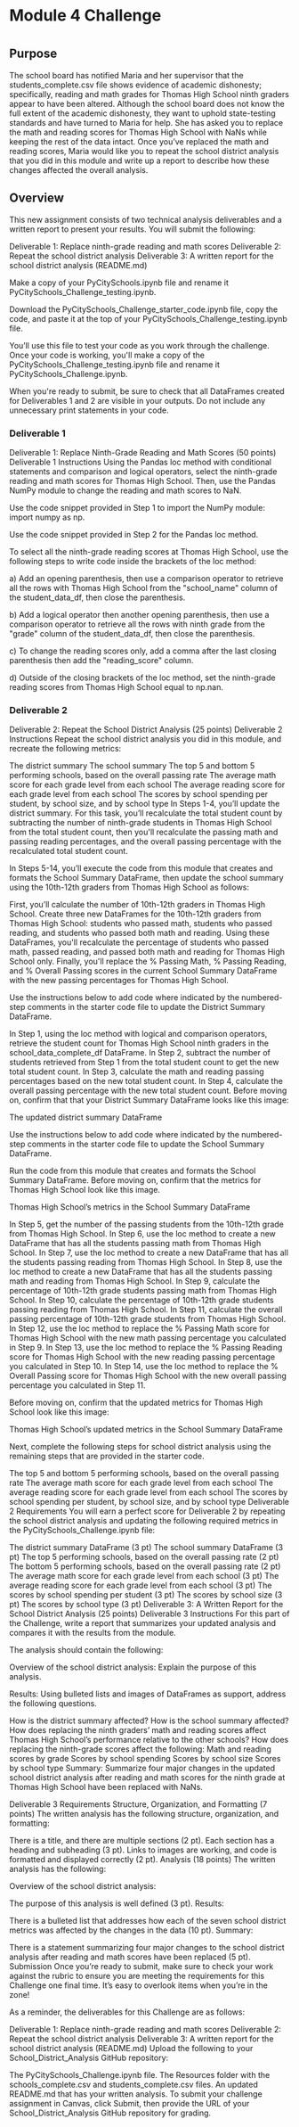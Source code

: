 # Module 4 Challenge
#
## Purpose
The school board has notified Maria and her supervisor that the students_complete.csv file shows evidence of academic dishonesty; specifically, reading and math grades for Thomas High School ninth graders appear to have been altered. Although the school board does not know the full extent of the academic dishonesty, they want to uphold state-testing standards and have turned to Maria for help. She has asked you to replace the math and reading scores for Thomas High School with NaNs while keeping the rest of the data intact. Once you’ve replaced the math and reading scores, Maria would like you to repeat the school district analysis that you did in this module and write up a report to describe how these changes affected the overall analysis.


## Overview

This new assignment consists of two technical analysis deliverables and a written report to present your results. You will submit the following:

Deliverable 1: Replace ninth-grade reading and math scores
Deliverable 2: Repeat the school district analysis
Deliverable 3: A written report for the school district analysis (README.md)


Make a copy of your PyCitySchools.ipynb file and rename it PyCitySchools_Challenge_testing.ipynb.

Download the PyCitySchools_Challenge_starter_code.ipynb file, copy the code, and paste it at the top of your PyCitySchools_Challenge_testing.ipynb file.

You’ll use this file to test your code as you work through the challenge.
Once your code is working, you'll make a copy of the PyCitySchools_Challenge_testing.ipynb file and rename it PyCitySchools_Challenge.ipynb.

When you're ready to submit, be sure to check that all DataFrames created for Deliverables 1 and 2 are visible in your outputs. Do not include any unnecessary print statements in your code.


### Deliverable 1

Deliverable 1: Replace Ninth-Grade Reading and Math Scores (50 points)
Deliverable 1 Instructions
Using the Pandas loc method with conditional statements and comparison and logical operators, select the ninth-grade reading and math scores for Thomas High School. Then, use the Pandas NumPy module to change the reading and math scores to NaN.

Use the code snippet provided in Step 1 to import the NumPy module: import numpy as np.

Use the code snippet provided in Step 2 for the Pandas loc method.

To select all the ninth-grade reading scores at Thomas High School, use the following steps to write code inside the brackets of the loc method:

a) Add an opening parenthesis, then use a comparison operator to retrieve all the rows with Thomas High School from the "school_name" column of the student_data_df, then close the parenthesis.

b) Add a logical operator then another opening parenthesis, then use a comparison operator to retrieve all the rows with ninth grade from the "grade" column of the student_data_df, then close the parenthesis.

c) To change the reading scores only, add a comma after the last closing parenthesis then add the "reading_score" column.

d) Outside of the closing brackets of the loc method, set the ninth-grade reading scores from Thomas High School equal to np.nan.

### Deliverable 2

Deliverable 2: Repeat the School District Analysis (25 points)
Deliverable 2 Instructions
Repeat the school district analysis you did in this module, and recreate the following metrics:

The district summary
The school summary
The top 5 and bottom 5 performing schools, based on the overall passing rate
The average math score for each grade level from each school
The average reading score for each grade level from each school
The scores by school spending per student, by school size, and by school type
In Steps 1-4, you’ll update the district summary. For this task, you’ll recalculate the total student count by subtracting the number of ninth-grade students in Thomas High School from the total student count, then you'll recalculate the passing math and passing reading percentages, and the overall passing percentage with the recalculated total student count.

In Steps 5-14, you’ll execute the code from this module that creates and formats the School Summary DataFrame, then update the school summary using the 10th-12th graders from Thomas High School as follows:

First, you’ll calculate the number of 10th-12th graders in Thomas High School.
Create three new DataFrames for the 10th-12th graders from Thomas High School: students who passed math, students who passed reading, and students who passed both math and reading.
Using these DataFrames, you'll recalculate the percentage of students who passed math, passed reading, and passed both math and reading for Thomas High School only.
Finally, you'll replace the % Passing Math, % Passing Reading, and % Overall Passing scores in the current School Summary DataFrame with the new passing percentages for Thomas High School.

Use the instructions below to add code where indicated by the numbered-step comments in the starter code file to update the District Summary DataFrame.

In Step 1, using the loc method with logical and comparison operators, retrieve the student count for Thomas High School ninth graders in the school_data_complete_df DataFrame.
In Step 2, subtract the number of students retrieved from Step 1 from the total student count to get the new total student count.
In Step 3, calculate the math and reading passing percentages based on the new total student count.
In Step 4, calculate the overall passing percentage with the new total student count.
Before moving on, confirm that that your District Summary DataFrame looks like this image:

The updated district summary DataFrame

Use the instructions below to add code where indicated by the numbered-step comments in the starter code file to update the School Summary DataFrame.

Run the code from this module that creates and formats the School Summary DataFrame.
Before moving on, confirm that the metrics for Thomas High School look like this image.

Thomas High School’s metrics in the School Summary DataFrame

In Step 5, get the number of the passing students from the 10th-12th grade from Thomas High School.
In Step 6, use the loc method to create a new DataFrame that has all the students passing math from Thomas High School.
In Step 7, use the loc method to create a new DataFrame that has all the students passing reading from Thomas High School.
In Step 8, use the loc method to create a new DataFrame that has all the students passing math and reading from Thomas High School.
In Step 9, calculate the percentage of 10th-12th grade students passing math from Thomas High School.
In Step 10, calculate the percentage of 10th-12th grade students passing reading from Thomas High School.
In Step 11, calculate the overall passing percentage of 10th-12th grade students from Thomas High School.
In Step 12, use the loc method to replace the % Passing Math score for Thomas High School with the new math passing percentage you calculated in Step 9.
In Step 13, use the loc method to replace the % Passing Reading score for Thomas High School with the new reading passing percentage you calculated in Step 10.
In Step 14, use the loc method to replace the % Overall Passing score for Thomas High School with the new overall passing percentage you calculated in Step 11.

Before moving on, confirm that the updated metrics for Thomas High School look like this image:

Thomas High School’s updated metrics in the School Summary DataFrame

Next, complete the following steps for school district analysis using the remaining steps that are provided in the starter code.

The top 5 and bottom 5 performing schools, based on the overall passing rate
The average math score for each grade level from each school
The average reading score for each grade level from each school
The scores by school spending per student, by school size, and by school type
Deliverable 2 Requirements
You will earn a perfect score for Deliverable 2 by repeating the school district analysis and updating the following required metrics in the PyCitySchools_Challenge.ipynb file:

The district summary DataFrame (3 pt)
The school summary DataFrame (3 pt)
The top 5 performing schools, based on the overall passing rate (2 pt)
The bottom 5 performing schools, based on the overall passing rate (2 pt)
The average math score for each grade level from each school (3 pt)
The average reading score for each grade level from each school (3 pt)
The scores by school spending per student (3 pt)
The scores by school size (3 pt)
The scores by school type (3 pt)
Deliverable 3: A Written Report for the School District Analysis (25 points)
Deliverable 3 Instructions
For this part of the Challenge, write a report that summarizes your updated analysis and compares it with the results from the module.

The analysis should contain the following:

Overview of the school district analysis: Explain the purpose of this analysis.

Results: Using bulleted lists and images of DataFrames as support, address the following questions.

How is the district summary affected?
How is the school summary affected?
How does replacing the ninth graders’ math and reading scores affect Thomas High School’s performance relative to the other schools?
How does replacing the ninth-grade scores affect the following:
Math and reading scores by grade
Scores by school spending
Scores by school size
Scores by school type
Summary: Summarize four major changes in the updated school district analysis after reading and math scores for the ninth grade at Thomas High School have been replaced with NaNs.

Deliverable 3 Requirements
Structure, Organization, and Formatting (7 points)
The written analysis has the following structure, organization, and formatting:

There is a title, and there are multiple sections (2 pt).
Each section has a heading and subheading (3 pt).
Links to images are working, and code is formatted and displayed correctly (2 pt).
Analysis (18 points)
The written analysis has the following:

Overview of the school district analysis:

The purpose of this analysis is well defined (3 pt).
Results:

There is a bulleted list that addresses how each of the seven school district metrics was affected by the changes in the data (10 pt).
Summary:

There is a statement summarizing four major changes to the school district analysis after reading and math scores have been replaced (5 pt).
Submission
Once you’re ready to submit, make sure to check your work against the rubric to ensure you are meeting the requirements for this Challenge one final time. It’s easy to overlook items when you’re in the zone!

As a reminder, the deliverables for this Challenge are as follows:

Deliverable 1: Replace ninth-grade reading and math scores
Deliverable 2: Repeat the school district analysis
Deliverable 3: A written report for the school district analysis (README.md)
Upload the following to your School_District_Analysis GitHub repository:

The PyCitySchools_Challenge.ipynb file.
The Resources folder with the schools_complete.csv and students_complete.csv files.
An updated README.md that has your written analysis.
To submit your challenge assignment in Canvas, click Submit, then provide the URL of your School_District_Analysis GitHub repository for grading.


